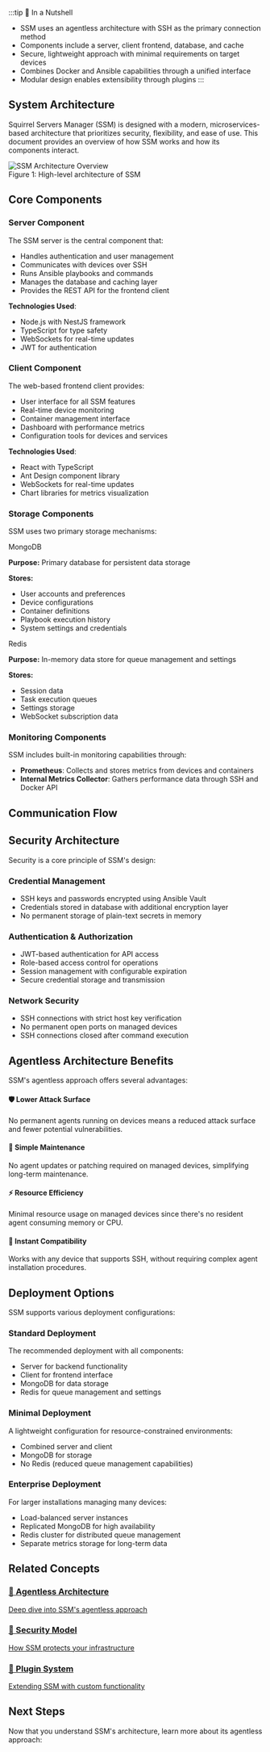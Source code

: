 <script setup>
import NextStepCard from '/components/NextStepCard.vue';
import ProcessSteps from '/components/ProcessSteps.vue';
import PageHeader from '/components/PageHeader.vue';
</script>

<PageHeader 
  title="Architecture Overview" 
  icon="🏗️" 
  time="Reading time: 10 minutes" 
/>

:::tip 🌰 In a Nutshell
- SSM uses an agentless architecture with SSH as the primary connection method
- Components include a server, client frontend, database, and cache
- Secure, lightweight approach with minimal requirements on target devices
- Combines Docker and Ansible capabilities through a unified interface
- Modular design enables extensibility through plugins
:::

## System Architecture

Squirrel Servers Manager (SSM) is designed with a modern, microservices-based architecture that prioritizes security, flexibility, and ease of use. This document provides an overview of how SSM works and how its components interact.

<div class="architecture-diagram">
  <img src="/overview/reference-architecture.svg" alt="SSM Architecture Overview" />
  <div class="diagram-caption">Figure 1: High-level architecture of SSM</div>
</div>

## Core Components

### Server Component

The SSM server is the central component that:
- Handles authentication and user management
- Communicates with devices over SSH
- Runs Ansible playbooks and commands
- Manages the database and caching layer
- Provides the REST API for the frontend client

**Technologies Used**:
- Node.js with NestJS framework
- TypeScript for type safety
- WebSockets for real-time updates
- JWT for authentication

### Client Component

The web-based frontend client provides:
- User interface for all SSM features
- Real-time device monitoring
- Container management interface
- Dashboard with performance metrics
- Configuration tools for devices and services

**Technologies Used**:
- React with TypeScript
- Ant Design component library
- WebSockets for real-time updates
- Chart libraries for metrics visualization

### Storage Components

SSM uses two primary storage mechanisms:

<div class="component-cards">
  <div class="component-card">
    <div class="component-card-header">MongoDB</div>
    <div class="component-card-content">
      <p><strong>Purpose:</strong> Primary database for persistent data storage</p>
      <p><strong>Stores:</strong></p>
      <ul>
        <li>User accounts and preferences</li>
        <li>Device configurations</li>
        <li>Container definitions</li>
        <li>Playbook execution history</li>
        <li>System settings and credentials</li>
      </ul>
    </div>
  </div>
  
  <div class="component-card">
    <div class="component-card-header">Redis</div>
    <div class="component-card-content">
      <p><strong>Purpose:</strong> In-memory data store for queue management and settings</p>
      <p><strong>Stores:</strong></p>
      <ul>
        <li>Session data</li>
        <li>Task execution queues</li>
        <li>Settings storage</li>
        <li>WebSocket subscription data</li>
      </ul>
    </div>
  </div>
</div>


### Monitoring Components

SSM includes built-in monitoring capabilities through:

- **Prometheus**: Collects and stores metrics from devices and containers
- **Internal Metrics Collector**: Gathers performance data through SSH and Docker API

## Communication Flow

<ProcessSteps :steps="[
  { title: 'Client Request', description: 'User initiates action via the web interface' },
  { title: 'Server Processing', description: 'Server validates request and prepares operation' },
  { title: 'Device Connection', description: 'Server connects to target device using SSH' },
  { title: 'Command Execution', description: 'Command, playbook, or Docker operation runs on device' },
  { title: 'Result Processing', description: 'Server processes and stores operation results' },
  { title: 'Client Update', description: 'Result sent to client via REST API or WebSocket' }
]" />


## Security Architecture

Security is a core principle of SSM's design:

### Credential Management

- SSH keys and passwords encrypted using Ansible Vault
- Credentials stored in database with additional encryption layer
- No permanent storage of plain-text secrets in memory

### Authentication & Authorization

- JWT-based authentication for API access
- Role-based access control for operations
- Session management with configurable expiration
- Secure credential storage and transmission

### Network Security

- SSH connections with strict host key verification
- No permanent open ports on managed devices
- SSH connections closed after command execution

## Agentless Architecture Benefits

SSM's agentless approach offers several advantages:

<div class="benefits-grid">
  <div class="benefit-card">
    <h4>🛡️ Lower Attack Surface</h4>
    <p>No permanent agents running on devices means a reduced attack surface and fewer potential vulnerabilities.</p>
  </div>
  
  <div class="benefit-card">
    <h4>🧰 Simple Maintenance</h4>
    <p>No agent updates or patching required on managed devices, simplifying long-term maintenance.</p>
  </div>
  
  <div class="benefit-card">
    <h4>⚡ Resource Efficiency</h4>
    <p>Minimal resource usage on managed devices since there's no resident agent consuming memory or CPU.</p>
  </div>
  
  <div class="benefit-card">
    <h4>🔄 Instant Compatibility</h4>
    <p>Works with any device that supports SSH, without requiring complex agent installation procedures.</p>
  </div>
</div>


## Deployment Options

SSM supports various deployment configurations:

### Standard Deployment

The recommended deployment with all components:
- Server for backend functionality
- Client for frontend interface
- MongoDB for data storage
- Redis for queue management and settings

### Minimal Deployment

A lightweight configuration for resource-constrained environments:
- Combined server and client
- MongoDB for storage
- No Redis (reduced queue management capabilities)

### Enterprise Deployment

For larger installations managing many devices:
- Load-balanced server instances
- Replicated MongoDB for high availability
- Redis cluster for distributed queue management
- Separate metrics storage for long-term data

## Related Concepts

<div class="related-concepts">
  <a href="/docs/concepts/agentless" class="related-concept">
    <h3>🔄 Agentless Architecture</h3>
    <p>Deep dive into SSM's agentless approach</p>
  </a>
  
  <a href="/docs/concepts/security" class="related-concept">
    <h3>🔐 Security Model</h3>
    <p>How SSM protects your infrastructure</p>
  </a>
  
  <a href="/docs/concepts/plugins" class="related-concept">
    <h3>🧩 Plugin System</h3>
    <p>Extending SSM with custom functionality</p>
  </a>
</div>


## Next Steps

Now that you understand SSM's architecture, learn more about its agentless approach:

<NextStepCard 
  icon="🛠️" 
  title="Agentless Architecture" 
  description="Understand how SSM manages devices without permanent agents" 
  link="/docs/concepts/agentless" 
/>
